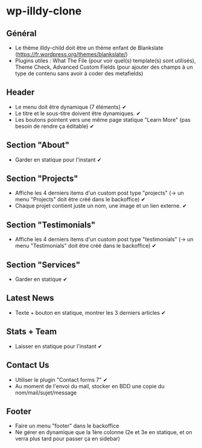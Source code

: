 # wp-illdy-clone
## Général
- Le thème illdy-child doit être un thème enfant de Blankslate (https://fr.wordpress.org/themes/blankslate/)
- Plugins utiles : What The File (pour voir quel(s) template(s) sont utilisés), Theme Check, Advanced Custom Fields (pour ajouter des champs à un type de contenu sans avoir à coder des metafields)
## Header
- Le menu doit être dynamique (7 éléments) ✔
- Le titre et le sous-titre doivent être dynamiques. ✔
- Les boutons pointent vers une même page statique "Learn More" (pas besoin de rendre ça éditable) ✔
## Section "About"
- Garder en statique pour l'instant ✔
## Section "Projects"
- Affiche les 4 derniers items d'un custom post type "projects" (-> un menu "Projects" doit être créé dans le backoffice) ✔
- Chaque projet contient juste un nom, une image et un lien externe. ✔
## Section "Testimonials"
- Affiche les 4 derniers items d'un custom post type "testimonials" (-> un menu "Testimonials" doit être créé dans le backoffice) ✔
## Section "Services"
- Garder en statique ✔
## Latest News
- Texte + bouton en statique, montrer les 3 derniers articles ✔
## Stats + Team
- Laisser en statique pour l'instant ✔
## Contact Us
- Utiliser le plugin "Contact forms 7" ✔
- Au moment de l'envoi du mail, stocker en BDD une copie du nom/mail/sujet/message
## Footer
- Faire un menu "footer" dans le backoffice
- Ne gérer en dynamique que la 1ère colonne (2e et 3e en statique, et on verra plus tard pour passer ça en sidebar)
